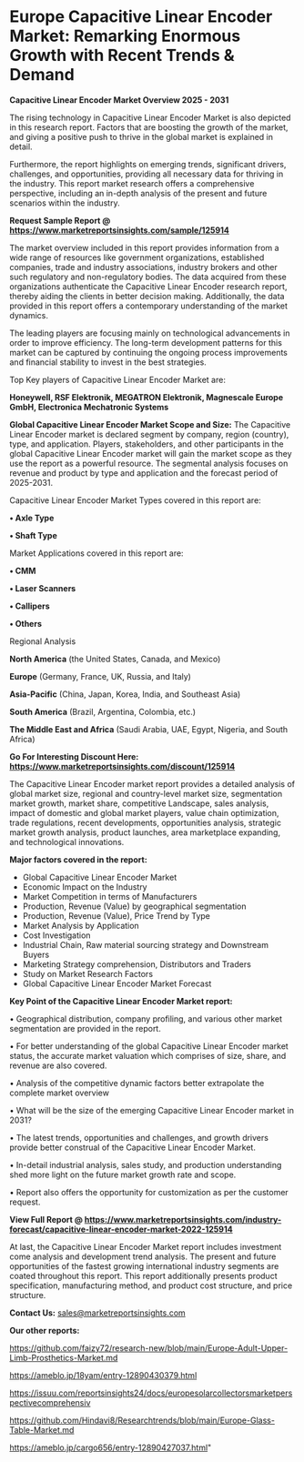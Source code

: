 # Europe Capacitive Linear Encoder Market: Remarking Enormous Growth with Recent Trends & Demand

<Strong> Capacitive Linear Encoder Market Overview 2025 - 2031</strong>

The rising technology in Capacitive Linear Encoder Market is also depicted in this research report. Factors that are boosting the growth of the market, and giving a positive push to thrive in the global market is explained in detail.

Furthermore, the report highlights on emerging trends, significant drivers, challenges, and opportunities, providing all necessary data for thriving in the industry. This report market research offers a comprehensive perspective, including an in-depth analysis of the present and future scenarios within the industry.

<strong>Request Sample Report @ <a href=https://www.marketreportsinsights.com/sample/125914>https://www.marketreportsinsights.com/sample/125914</a></strong>

The market overview included in this report provides information from a wide range of resources like government organizations, established companies, trade and industry associations, industry brokers and other such regulatory and non-regulatory bodies. The data acquired from these organizations authenticate the Capacitive Linear Encoder research report, thereby aiding the clients in better decision making. Additionally, the data provided in this report offers a contemporary understanding of the market dynamics.

The leading players are focusing mainly on technological advancements in order to improve efficiency. The long-term development patterns for this market can be captured by continuing the ongoing process improvements and financial stability to invest in the best strategies.

Top Key players of Capacitive Linear Encoder Market are:

<strong>Honeywell, RSF Elektronik, MEGATRON Elektronik, Magnescale Europe GmbH, Electronica Mechatronic Systems</strong>

<strong><b>Global Capacitive Linear Encoder Market Scope and Size:</b></strong>
The Capacitive Linear Encoder market is declared segment by company, region (country), type, and application. Players, stakeholders, and other participants in the global Capacitive Linear Encoder market will gain the market scope as they use the report as a powerful resource. The segmental analysis focuses on revenue and product by type and application and the forecast period of 2025-2031.

Capacitive Linear Encoder Market Types covered in this report are:

<strong>• Axle Type

• Shaft Type</strong>

Market Applications covered in this report are:

<strong>• CMM

• Laser Scanners

• Callipers

• Others</strong> 

Regional Analysis

<strong>North America</strong> (the United States, Canada, and Mexico)

<strong>Europe</strong> (Germany, France, UK, Russia, and Italy)

<strong>Asia-Pacific</strong> (China, Japan, Korea, India, and Southeast Asia)

<strong>South America</strong> (Brazil, Argentina, Colombia, etc.)

<strong>The Middle East and Africa</strong> (Saudi Arabia, UAE, Egypt, Nigeria, and South Africa)

<strong>Go For Interesting Discount Here: <a href=https://www.marketreportsinsights.com/discount/125914>https://www.marketreportsinsights.com/discount/125914</a></strong>

The Capacitive Linear Encoder market report provides a detailed analysis of global market size, regional and country-level market size, segmentation market growth, market share, competitive Landscape, sales analysis, impact of domestic and global market players, value chain optimization, trade regulations, recent developments, opportunities analysis, strategic market growth analysis, product launches, area marketplace expanding, and technological innovations.

<strong><b>Major factors covered in the report:</b></strong>
<ul>
  <li>Global Capacitive Linear Encoder Market </li>
  <li>Economic Impact on the Industry</li>
  <li>Market Competition in terms of Manufacturers</li>
  <li>Production, Revenue (Value) by geographical segmentation</li>
  <li>Production, Revenue (Value), Price Trend by Type</li>
  <li>Market Analysis by Application</li>
  <li>Cost Investigation</li>
  <li>Industrial Chain, Raw material sourcing strategy and Downstream Buyers</li>
  <li>Marketing Strategy comprehension, Distributors and Traders</li>
  <li>Study on Market Research Factors</li>
  <li>Global Capacitive Linear Encoder Market Forecast</li>
</ul>

<strong><b>Key Point of the Capacitive Linear Encoder Market report:</b></strong>

• Geographical distribution, company profiling, and various other market segmentation are provided in the report.

• For better understanding of the global Capacitive Linear Encoder market status, the accurate market valuation which comprises of size, share, and revenue are also covered.

• Analysis of the competitive dynamic factors better extrapolate the complete market overview

• What will be the size of the emerging Capacitive Linear Encoder market in 2031?

• The latest trends, opportunities and challenges, and growth drivers provide better construal of the Capacitive Linear Encoder Market.

• In-detail industrial analysis, sales study, and production understanding shed more light on the future market growth rate and scope.

• Report also offers the opportunity for customization as per the customer request.

<strong><b>View Full Report @ <a href=https://www.marketreportsinsights.com/industry-forecast/capacitive-linear-encoder-market-2022-125914>https://www.marketreportsinsights.com/industry-forecast/capacitive-linear-encoder-market-2022-125914</a></b></strong>


At last, the Capacitive Linear Encoder Market report includes investment come analysis and development trend analysis. The present and future opportunities of the fastest growing international industry segments are coated throughout this report. This report additionally presents product specification, manufacturing method, and product cost structure, and price structure.

<strong>Contact Us:</strong>
sales@marketreportsinsights.com

<strong>Our other reports:</strong>

<a href=https://github.com/faizy72/research-new/blob/main/Europe-Adult-Upper-Limb-Prosthetics-Market.md>https://github.com/faizy72/research-new/blob/main/Europe-Adult-Upper-Limb-Prosthetics-Market.md</a>

<a href=https://ameblo.jp/18yam/entry-12890430379.html>https://ameblo.jp/18yam/entry-12890430379.html</a>

<a href=https://issuu.com/reportsinsights24/docs/europesolarcollectorsmarketperspectivecomprehensiv>https://issuu.com/reportsinsights24/docs/europesolarcollectorsmarketperspectivecomprehensiv</a>

<a href=https://github.com/Hindavi8/Researchtrends/blob/main/Europe-Glass-Table-Market.md>https://github.com/Hindavi8/Researchtrends/blob/main/Europe-Glass-Table-Market.md</a>

<a href=https://ameblo.jp/cargo656/entry-12890427037.html>https://ameblo.jp/cargo656/entry-12890427037.html</a>"

